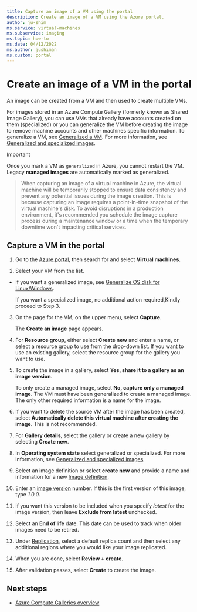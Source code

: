 ```yaml
---
title: Capture an image of a VM using the portal
description: Create an image of a VM using the Azure portal.
author: ju-shim
ms.service: virtual-machines
ms.subservice: imaging
ms.topic: how-to
ms.date: 04/12/2022
ms.author: jushiman
ms.custom: portal
---
```

# Create an image of a VM in the portal

An image can be created from a VM and then used to create multiple VMs.

For images stored in an Azure Compute Gallery (formerly known as Shared Image Gallery), you can use VMs that already have accounts created on them (specialized) or you can generalize the VM before creating the image to remove machine accounts and other machines specific information. To generalize a VM, see [Generalized a VM](generalize.md). For more information, see [Generalized and specialized images](shared-image-galleries.md#generalized-and-specialized-images).

> [!IMPORTANT]
> Once you mark a VM as `generalized` in Azure, you cannot restart the VM. Legacy **managed images** are automatically marked as generalized.
> > When capturing an image of a virtual machine in Azure, the virtual machine will be temporarily stopped to ensure data consistency and prevent any potential issues during the image creation. This is because capturing an image requires a point-in-time snapshot of the virtual machine's disk.
> To avoid disruptions in a production environment, it's recommended you schedule the image capture process during a maintenance window or a time when the temporary downtime won't impacting critical services.


## Capture a VM in the portal 

1. Go to the [Azure portal](https://portal.azure.com), then search for and select **Virtual machines**.

2. Select your VM from the list.
- If you want a generalized image, see [Generalize OS disk for Linux/Windows](https://learn.microsoft.com/azure/virtual-machines/generalize).

   If you want a specialized image, no additional action required,Kindly proceed to Step 3.
3. On the page for the VM, on the upper menu, select **Capture**.

   The **Create an image** page appears.

4. For **Resource group**, either select **Create new** and enter a name, or select a resource group to use from the drop-down list. If you want to use an existing gallery, select the resource group for the gallery you want to use.

5. To create the image in a gallery, select **Yes, share it to a gallery as an image version**.
    
   To only create a managed image, select **No, capture only a managed image**. The VM must have been generalized to create a managed image. The only other required information is a name for the image.

6. If you want to delete the source VM after the image has been created, select **Automatically delete this virtual machine after creating the image**. This is not recommended.

7. For **Gallery details**, select the gallery or create a new gallery by selecting **Create new**.

8. In **Operating system state** select generalized or specialized. For more information, see [Generalized and specialized images](shared-image-galleries.md#generalized-and-specialized-images). 
 
9. Select an image definition or select **create new** and provide a name and information for a new [Image definition](shared-image-galleries.md#image-definitions).

10. Enter an [image version](shared-image-galleries.md#image-versions) number. If this is the first version of this image, type *1.0.0*.

11. If you want this version to be included when you specify *latest* for the image version, then leave **Exclude from latest** unchecked.

12. Select an **End of life** date. This date can be used to track when older images need to be retired.

13. Under [Replication](azure-compute-gallery.md#replication), select a default replica count and then select any additional regions where you would like your image replicated.

14. When you are done, select **Review + create**.

15. After validation passes, select **Create** to create the image.



## Next steps

- [Azure Compute Galleries overview](shared-image-galleries.md)
